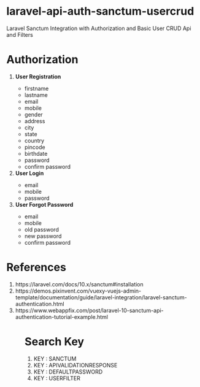 # laravel-api-auth-sanctum-usercrud
Laravel Sanctum Integration with Authorization and Basic User CRUD Api and Filters

# Authorization
<ol>
<li><b>User Registration</b></li>
<ul>
<li>firstname</li>
<li>lastname</li>
<li>email</li>
<li>mobile</li>
<li>gender</li>
<li>address</li>
<li>city</li>
<li>state</li>
<li>country</li>
<li>pincode</li>
<li>birthdate</li>
<li>password</li>
<li>confirm password</li>
</ul>
<li><b>User Login</b></li>
<ul>
<li>email</li>
<li>mobile</li>
<li>password</li>
</ul>
<li><b>User Forgot Password</b></li>
<ul>
<li>email</li>
<li>mobile</li>
<li>old password</li>
<li>new password</li>
<li>confirm password</li>
</ul>
</ol>

# References
<ol>
 <li>https://laravel.com/docs/10.x/sanctum#installation</li> 
 <li>https://demos.pixinvent.com/vuexy-vuejs-admin-template/documentation/guide/laravel-integration/laravel-sanctum-authentication.html</li>
 <li>https://www.webappfix.com/post/laravel-10-sanctum-api-authentication-tutorial-example.html</li>
<ol> 

# Search Key
<ol>
  <li>KEY : SANCTUM</li>
  <li>KEY : APIVALIDATIONRESPONSE</li>
  <li>KEY : DEFAULTPASSWORD</li>  
  <li>KEY : USERFILTER</li>  
</ol>

